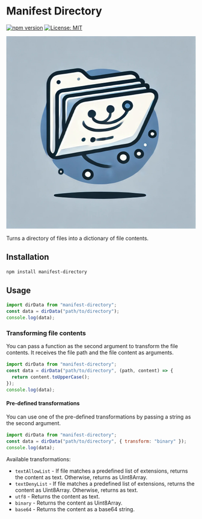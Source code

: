 # Manifest Directory

[![npm version](https://badge.fury.io/js/served-cold.svg)](https://badge.fury.io/js/manifest-directory)
[![License: MIT](https://img.shields.io/badge/License-MIT-yellow.svg)](https://opensource.org/licenses/MIT)

<img alt="" width="512" height="512" src="./md.png" style="width:512px;height:512px"/>

Turns a directory of files into a dictionary of file contents.

## Installation

```bash
npm install manifest-directory
```

## Usage

```javascript
import dirData from "manifest-directory";
const data = dirData("path/to/directory");
console.log(data);
```

### Transforming file contents

You can pass a function as the second argument to transform the file contents.
It receives the file path and the file content as arguments.

```javascript
import dirData from "manifest-directory";
const data = dirData("path/to/directory", (path, content) => {
  return content.toUpperCase();
});
console.log(data);
```

#### Pre-defined transformations

You can use one of the pre-defined transformations by passing a string as the second argument.

```javascript
import dirData from "manifest-directory";
const data = dirData("path/to/directory", { transform: "binary" });
console.log(data);
```

Available transformations:

- `textAllowList` - If file matches a predefined list of extensions, returns the content as text. Otherwise, returns as Uint8Array.
- `textDenyList` - If file matches a predefined list of extensions, returns the content as Uint8Array. Otherwise, returns as text.
- `utf8` - Returns the content as text.
- `binary` - Returns the content as Uint8Array.
- `base64` - Returns the content as a base64 string.
